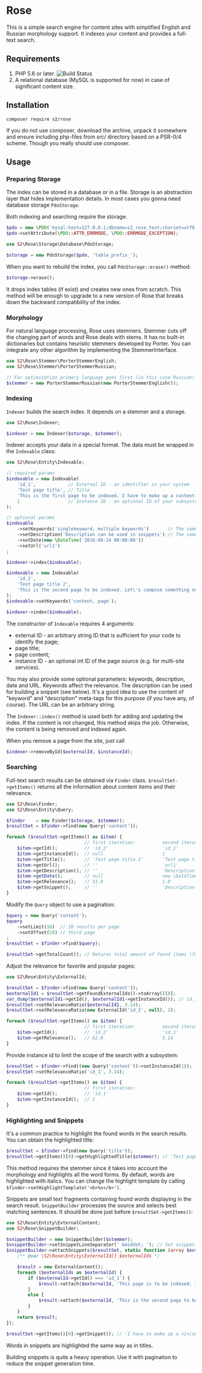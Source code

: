 # Rose
This is a simple search engine for content sites with simplified English and Russian morphology support.
It indexes your content and provides a full-text search.

## Requirements

1. PHP 5.6 or later. ![Build Status](https://github.com/parpalak/rose/actions/workflows/test.yml/badge.svg?branch=master)
2. A relational database (MySQL is supported for now) in case of significant content size.

## Installation

```
composer require s2/rose
```

If you do not use composer, download the archive, unpack it somewhere and ensure including php-files from src/ directory based on a PSR-0/4 scheme. Though you really should use composer.

## Usage
### Preparing Storage
The index can be stored in a database or in a file. Storage is an abstraction layer that hides implementation details.
In most cases you gonna need database storage `PdoStorage`.

Both indexing and searching require the storage.

```php
$pdo = new \PDO('mysql:host=127.0.0.1;dbname=s2_rose_test;charset=utf8', 'username', 'passwd');
$pdo->setAttribute(\PDO::ATTR_ERRMODE, \PDO::ERRMODE_EXCEPTION);

use S2\Rose\Storage\Database\PdoStorage;

$storage = new PdoStorage($pdo, 'table_prefix_');
```

When you want to rebuild the index, you call `PdoStorage::erase()` method:
```php
$storage->erase();
```

It drops index tables (if exist) and creates new ones from scratch. This method will be enough to upgrade to a new version of Rose that breaks down the backward compatibility of the index.

### Morphology

For natural language processing, Rose uses stemmers.
Stemmer cuts off the changing part of words and Rose deals with stems.
It has no built-in dictionaries but contains heuristic stemmers developed by Porter.
You can integrate any other algorithm by implementing the StemmerInterface.

```php
use S2\Rose\Stemmer\PorterStemmerEnglish;
use S2\Rose\Stemmer\PorterStemmerRussian;

// For optimization primary language goes first (in this case Russian)
$stemmer = new PorterStemmerRussian(new PorterStemmerEnglish());
```

### Indexing

`Indexer` builds the search index. It depends on a stemmer and a storage.

```php
use S2\Rose\Indexer;

$indexer = new Indexer($storage, $stemmer);
```

Indexer accepts your data in a special format. The data must be wrapped in the `Indexable` class:

```php
use S2\Rose\Entity\Indexable;

// required params
$indexable = new Indexable(
	'id_1',            // External ID - an identifier in your system 
	'Test page title', // Title 
	'This is the first page to be indexed. I have to make up a content.',
	1                  // Instance ID - an optional ID of your subsystem 
);

// optional params
$indexable
	->setKeywords('singlekeyword, multiple keywords')       // The same as Meta Keywords
	->setDescription('Description can be used in snippets') // The same as Meta Description
	->setDate(new \DateTime('2016-08-24 00:00:00'))
	->setUrl('url1')
;

$indexer->index($indexable);

$indexable = new Indexable(
	'id_2',
	'Test page title 2',
	'This is the second page to be indexed. Let\'s compose something new.'
);
$indexable->setKeywords('content, page');

$indexer->index($indexable);
```

The constructor of `Indexable` requires 4 arguments:
- external ID - an arbitrary string ID that is sufficient for your code to identify the page;
- page title;
- page content;
- instance ID - an optional int ID of the page source (e.g. for multi-site services).

You may also provide some optional parameters: keywords, description, date and URL. Keywords affect the relevance. The description can be used for building a snippet (see below). It's a good idea to use the content of "keyword" and "description" meta-tags for this purpose (if you have any, of course). The URL can be an arbitrary string.

The `Indexer::index()` method is used both for adding and updating the index. If the content is not changed, this method skips the job. Otherwise, the content is being removed and indexed again.

When you remove a page from the site, just call

```php
$indexer->removeById($externalId, $instanceId);
```

### Searching

Full-text search results can be obtained via `Finder` class.
`$resultSet->getItems()` returns all the information about content items and their relevance.

```php
use S2\Rose\Finder;
use S2\Rose\Entity\Query;

$finder    = new Finder($storage, $stemmer);
$resultSet = $finder->find(new Query('content'));

foreach ($resultSet->getItems() as $item) {
	                         // first iteration:          second iteration:
	$item->getId();          // 'id_2'                    'id_1'
	$item->getInstanceId();  // null                      1
	$item->getTitle();       // 'Test page title 2'       'Test page title'
	$item->getUrl();         // ''                        'url1'
	$item->getDescription(); // ''                        'Description can be used in snippets'
	$item->getDate();        // null                      new \DateTime('2016-08-24 00:00:00')
	$item->getRelevance();   // 31.0                      1.0
	$item->getSnippet();     // ''                        'Description can be used in snippets'
}
```

Modify the `Query` object to use a pagination:
```php
$query = new Query('content');
$query
	->setLimit(10)  // 10 results per page
	->setOffset(20) // third page
;
$resultSet = $finder->find($query);

$resultSet->getTotalCount(); // Returns total amount of found items (for pagination links)
```

Adjust the relevance for favorite and popular pages:
```php
use S2\Rose\Entity\ExternalId;

$resultSet = $finder->find(new Query('content'));
$externalId1 = $resultSet->getFoundExternalIds()->toArray()[0];
var_dump($externalId1->getId(), $externalId1->getInstanceId()); // id_1 1
$resultSet->setRelevanceRatio($externalId1, 3.14);
$resultSet->setRelevanceRatio(new ExternalId('id_2', null), 2);

foreach ($resultSet->getItems() as $item) {
	                         // first iteration:          second iteration:
	$item->getId();          // 'id_2'                    'id_1'
	$item->getRelevance();   // 62.0                      3.14
}
```

Provide instance id to limit the scope of the search with a subsystem:
```php
$resultSet = $finder->find((new Query('content'))->setInstanceId(1));
$resultSet->setRelevanceRatio('id_1', 3.14);

foreach ($resultSet->getItems() as $item) {
	                         // first iteration:
	$item->getId();          // 'id_1'
	$item->getInstanceId();  // 1
}
```

### Highlighting and Snippets

It's a common practice to highlight the found words in the search results. You can obtain the highlighted title:

```php
$resultSet = $finder->find(new Query('title'));
$resultSet->getItems()[0]->getHighlightedTitle($stemmer); // 'Test page <i>title</i>'
```

This method requires the stemmer since it takes into account the morphology and highlights all the word forms. By default, words are highlighted with italics. You can change the highlight template by calling `$finder->setHighlightTemplate('<b>%s</b>')`.

Snippets are small text fragments containing found words displaying in the search result. `SnippetBuilder` processes the source and selects best matching sentences. It should be done just before `$resultSet->getItems()`:

```php
use S2\Rose\Entity\ExternalContent;
use S2\Rose\SnippetBuilder;

$snippetBuilder = new SnippetBuilder($stemmer);
$snippetBuilder->setSnippetLineSeparator(' &middot; '); // Set snippet line separator. Default is '... '.
$snippetBuilder->attachSnippets($resultSet, static function (array $externalIds) {
    /** @var \S2\Rose\Entity\ExternalId[] $externalIds */

	$result = new ExternalContent();
	foreach ($externalIds as $externalId) {
		if ($externalId->getId() === 'id_1') {
			$result->attach($externalId, 'This page is to be indexed. I have to make up a content.');
		}
		else {
			$result->attach($externalId, 'This is the second page to be indexed. Let\'s compose something new.');
		}
	}
	return $result;
});

$resultSet->getItems()[0]->getSnippet(); // 'I have to make up a <i>content</i>.'
```

Words in snippets are highlighted the same way as in titles.

Building snippets is quite a heavy operation. Use it with pagination to reduce the snippet generation time.
